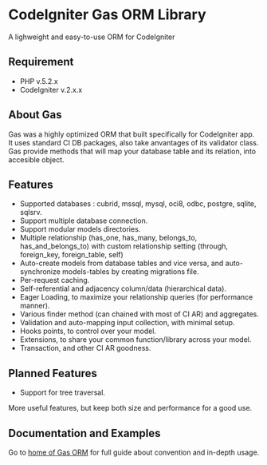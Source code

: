 # CodeIgniter Gas ORM Library

A lighweight and easy-to-use ORM for CodeIgniter

## Requirement

* PHP v.5.2.x
* CodeIgniter v.2.x.x

## About Gas

Gas was a highly optimized ORM that built specifically for CodeIgniter app. It uses standard CI DB packages, also take anvantages of its validator class. Gas provide methods that will map your database table and its relation, into accesible object.

## Features

- Supported databases : cubrid, mssql, mysql, oci8, odbc, postgre, sqlite, sqlsrv.
- Support multiple database connection.
- Support modular models directories.
- Multiple relationship (has_one, has_many, belongs_to, has_and_belongs_to) with custom relationship setting (through, foreign_key, foreign_table, self)
- Auto-create models from database tables and vice versa, and auto-synchronize models-tables by creating migrations file.
- Per-request caching.
- Self-referential and adjacency column/data (hierarchical data).
- Eager Loading, to maximize your relationship queries (for performance manner).
- Various finder method (can chained with most of CI AR) and aggregates.
- Validation and auto-mapping input collection, with minimal setup.
- Hooks points, to control over your model.
- Extensions, to share your common function/library across your model.
- Transaction, and other CI AR goodness.

## Planned Features

- Support for tree traversal.

More useful features, but keep both size and performance for a good use.

## Documentation and Examples

Go to [home of Gas ORM](http://gasorm-doc.taufanaditya.com "home of Gas ORM") for full guide about convention and in-depth usage.
